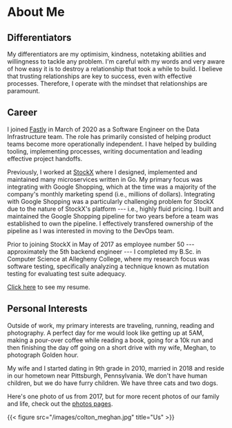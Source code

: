 # About Me

## Differentiators

My differentiators are my optimisim, kindness, notetaking abilities and willingness
to tackle any problem. I'm careful with my words and very aware of how easy it
is to destroy a relationship that took a while to build. I believe that trusting
relationships are key to success, even with effective processes. Therefore, I
operate with the mindset that relationships are paramount.

## Career

I joined [Fastly](https://www.fastly.com/) in March of 2020 as a
Software Engineer on the Data Infrastructure team. The role has primarily consisted
of helping product teams become more operationally independent. I have helped
by building tooling, implementing processes, writing documentation and leading
effective project handoffs.

Previously, I worked at [StockX](https://stockx.com/)
where I designed, implemented and maintained many microservices written in Go.
My primary focus was integrating with Google Shopping, which at the time was
a majority of the company's monthly marketing spend (i.e., millions of dollars).
Integrating with Google Shopping was a particularly challenging problem for StockX
due to the nature of StockX's platform --- i.e., highly fluid pricing.
I built and maintained the Google Shopping pipeline for two years before a team
was established to own the pipeline. I effectively transfered ownership of
the pipeline as I was interested in moving to the DevOps team.

Prior to joining StockX in May of 2017 as employee number 50 --- approximately
the 5th backend engineer --- I completed my B.Sc. in Computer Science at
Allegheny College, where my research focus was software testing, specifically
analyzing a technique known as mutation testing for evaluating test suite adequacy.

[Click here](https://docs.google.com/document/d/1PL18wCHQJ7qTU1ELkKPtRENsa3c01_z4WfptpMwbJsk/edit?usp=sharing)
to see my resume.

## Personal Interests

Outside of work, my primary interests are traveling, running, reading
and photography. A perfect day for me would look like getting up at 5AM, making
a pour-over coffee while reading a book, going for a 10k run and then finishing
the day off going on a short drive with my wife, Meghan, to photograph Golden hour.

My wife and I started dating in 9th grade in 2010, married in 2018 and reside
in our hometown near Pittsburgh, Pennsylvania. We don't have human children, but
we do have furry children. We have three cats and two dogs.

Here's one photo of us from 2017, but for more recent photos of our family and
life, check out the [photos pages](/photos).

{{< figure src="/images/colton_meghan.jpg" title="Us" >}}
